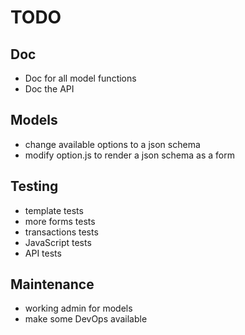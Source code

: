 # TODO

## Doc

* Doc for all model functions
* Doc the API

## Models

* change available options to a json schema
* modify option.js to render a json schema as a form

## Testing

* template tests
* more forms tests
* transactions tests
* JavaScript tests
* API tests

## Maintenance

* working admin for models
* make some DevOps available
